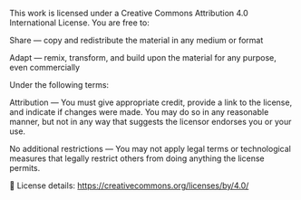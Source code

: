 This work is licensed under a Creative Commons Attribution 4.0 International License.
You are free to:

Share — copy and redistribute the material in any medium or format

Adapt — remix, transform, and build upon the material for any purpose, even commercially

Under the following terms:

Attribution — You must give appropriate credit, provide a link to the license, and indicate if changes were made.
You may do so in any reasonable manner, but not in any way that suggests the licensor endorses you or your use.

No additional restrictions — You may not apply legal terms or technological measures that legally restrict others from doing anything the license permits.

🔗 License details: https://creativecommons.org/licenses/by/4.0/
